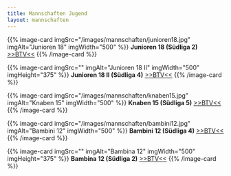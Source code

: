 ```yaml
---
title: Mannschaften Jugend
layout: mannschaften
---
```


{{% image-card imgSrc="/images/mannschaften/junioren18.jpg" imgAlt="Junioren 18" imgWidth="500" %}}
**Junioren 18 (Südliga 2)** <a href="https://www.btv.de/de/spielbetrieb/tabelle-spielplan.html?groupid=1962973" target="_blank">>>BTV<<</a>
{{% /image-card %}}

{{% image-card imgSrc="" imgAlt="Junioren 18 II" imgWidth="500" imgHeight="375" %}}
**Junioren 18 II (Südliga 4)** <a href="https://www.btv.de/de/spielbetrieb/tabelle-spielplan.html?groupid=1963001" target="_blank">>>BTV<<</a>
{{% /image-card %}}

{{% image-card imgSrc="/images/mannschaften/knaben15.jpg" imgAlt="Knaben 15" imgWidth="500" %}}
**Knaben 15 (Südliga 5)** <a href="https://www.btv.de/de/spielbetrieb/tabelle-spielplan.html?groupid=1963087" target="_blank">>>BTV<<</a>
{{% /image-card %}}

{{% image-card imgSrc="/images/mannschaften/bambini12.jpg" imgAlt="Bambini 12" imgWidth="500" %}}
**Bambini 12 (Südliga 4)** <a href="https://www.btv.de/de/spielbetrieb/tabelle-spielplan.html?groupid=1963240" target="_blank">>>BTV<<</a>
{{% /image-card %}}

{{% image-card imgSrc="" imgAlt="Bambina 12" imgWidth="500" imgHeight="375" %}}
**Bambina 12 (Südliga 2)** <a href="https://www.btv.de/de/spielbetrieb/tabelle-spielplan.html?groupid=1963302" target="_blank">>>BTV<<</a>
{{% /image-card %}}
